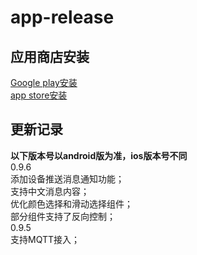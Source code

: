 # app-release  
## 应用商店安装  
[Google play安装](https://play.google.com/store/apps/details?id=iot.clz.me)  
[app store安装](https://itunes.apple.com/cn/app/id1357907814)  
## 更新记录  
**以下版本号以android版为准，ios版本号不同**  
0.9.6  
添加设备推送消息通知功能；  
支持中文消息内容；  
优化颜色选择和滑动选择组件；  
部分组件支持了反向控制；  
0.9.5  
支持MQTT接入；  
